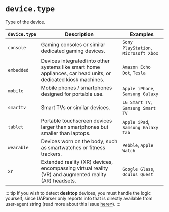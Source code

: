 # `device.type`

Type of the device.

| `device.type` | Description | Examples  |
|-|-|-|
| `console` | Gaming consoles or similar dedicated gaming devices. | `Sony PlayStation`, `Microsoft Xbox` |
| `embedded` | Devices integrated into other systems like smart home appliances, car head units, or dedicated kiosk machines. | `Amazon Echo Dot`, `Tesla` |
| `mobile` | Mobile phones / smartphones designed for portable use. | `Apple iPhone`, `Samsung Galaxy`  |
| `smarttv` | Smart TVs or similar devices. | `LG Smart TV`, `Samsung Smart TV` |
| `tablet` | Portable touchscreen devices larger than smartphones but smaller than laptops. | `Apple iPad`, `Samsung Galaxy Tab` |
| `wearable` | Devices worn on the body, such as smartwatches or fitness trackers. | `Pebble`, `Apple Watch` |
| `xr` | Extended reality (XR) devices, encompassing virtual reality (VR) and augmented reality (AR) headsets. | `Google Glass`, `Oculus Quest` |


::: tip
If you wish to detect **desktop** devices, you must handle the logic yourself, since UAParser only reports info that is directly available from user-agent string (read more about this issue [here🡭](https://github.com/faisalman/ua-parser-js/issues/182)).
:::

